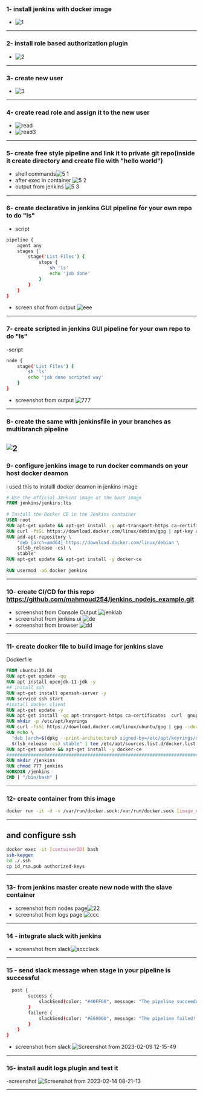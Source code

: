 ### 1- install jenkins with docker image
- ![1](https://user-images.githubusercontent.com/116673091/216728783-02df6c5d-e41a-45b6-931b-271f3776a4f4.png)
---
### 2- install role based authorization plugin
- ![2](https://user-images.githubusercontent.com/116673091/216728948-4bde8253-a4f9-4704-91c2-af65650a2be8.png)
---
### 3- create new user
- ![3](https://user-images.githubusercontent.com/116673091/216729314-44369664-7354-415d-bf15-33cbb54d5b6b.png)
---
### 4- create read role and assign it to the new user
- ![read](https://user-images.githubusercontent.com/116673091/216733590-2fdad656-85bf-4b32-abcf-acbf3f6f0b92.png)
- ![read3](https://user-images.githubusercontent.com/116673091/216733729-0b3c6139-957f-47a1-b1fd-ba4427db9d58.png)
---
### 5- create free style pipeline and link it to private git repo(inside it create directory and create file with "hello world")
- shell commands![5 1](https://user-images.githubusercontent.com/116673091/216733842-fbd8e906-aee2-473b-a774-76cb92308c28.png)
- after exec in container ![5 2](https://user-images.githubusercontent.com/116673091/216733866-ba39589b-a707-400b-9577-1677188ee89f.png)
- output from jenkins ![5 3](https://user-images.githubusercontent.com/116673091/216733896-a05af7e4-c77c-43e0-9ac4-c5f299070225.png)
---
### 6-  create declarative in jenkins GUI pipeline for your own repo to do "ls"
- script
``` bash 
pipeline {
    agent any
    stages {
        stage('List Files') {
            steps {
                sh 'ls'
                echo 'job done'
            }
        }
    }
}
```
- screen shot from output ![eee](https://user-images.githubusercontent.com/116673091/216734836-1b46b92c-d66f-401c-b330-46aa0e58be47.png)
---
### 7- create scripted in jenkins GUI pipeline for your own repo to do "ls"
-script 
```bash
node {
    stage('List Files') {
        sh 'ls'
        echo 'job done scripted way'
    }
}
```
- screenshot from output ![777](https://user-images.githubusercontent.com/116673091/216736000-879876e4-fce3-4214-bf6e-d763a66cc0ce.png)
---
### 8- create the same with jenkinsfile in your branches as multibranch pipeline
![2](https://user-images.githubusercontent.com/116673091/216739566-bf822539-268e-434e-8fe2-2bbc9d2f62cc.png)
---
### 9- configure jenkins image to run docker commands on your host docker deamon
i used this to installl docker deamon in jenkins image
``` Dockerfile
# Use the official Jenkins image as the base image 
FROM jenkins/jenkins:lts 
 
# Install the Docker CE in the Jenkins container 
USER root 
RUN apt-get update && apt-get install -y apt-transport-https ca-certificates curl gnupg-agent software-properties-common 
RUN curl -fsSL https://download.docker.com/linux/debian/gpg | apt-key add - 
RUN add-apt-repository \ 
    "deb [arch=amd64] https://download.docker.com/linux/debian \ 
    $(lsb_release -cs) \ 
    stable" 
RUN apt-get update && apt-get install -y docker-ce 
 
RUN usermod -aG docker jenkins
```
---
### 10- create CI/CD for this repo https://github.com/mahmoud254/jenkins_nodejs_example.git
- screenshot from Console Output ![jenklab](https://user-images.githubusercontent.com/116673091/217446793-408ff62c-6e34-49a8-b1ce-88f42dd88534.png)
- screenshot from jenkins ui ![de](https://user-images.githubusercontent.com/116673091/217447136-226898e0-a802-4ef5-82bf-091f9f6d7650.png)
- screenshot from browser ![dd](https://user-images.githubusercontent.com/116673091/217446950-e4f31946-bf5e-424b-a9f9-893837f10c62.png)
---
### 11- create docker file to build image for jenkins slave
Dockerfile 
```Dockerfile
FROM ubuntu:20.04
RUN apt-get update -qq
RUN apt install openjdk-11-jdk -y
## install ssh
RUN apt-get install openssh-server -y
RUN service ssh start
#install docker client
RUN apt-get update -y
RUN apt-get install -qq apt-transport-https ca-certificates  curl  gnupg lsb-release
RUN mkdir -p /etc/apt/keyrings
RUN curl -fsSL https://download.docker.com/linux/ubuntu/gpg | gpg --dearmor -o /etc/apt/keyrings/docker.gpg
RUN echo \
  "deb [arch=$(dpkg --print-architecture) signed-by=/etc/apt/keyrings/docker.gpg] https://download.docker.com/linux/ubuntu \
  $(lsb_release -cs) stable" | tee /etc/apt/sources.list.d/docker.list > /dev/null
RUN apt-get update && apt-get install -y docker-ce 
###########################################################################
RUN mkdir /jenkins
RUN chmod 777 jenkins
WORKDIR /jenkins
CMD [ "/bin/bash" ]
```
---
### 12- create container from this image 
```bash
docker run -it -d -v /var/run/docker.sock:/var/run/docker.sock [image_name_after_build]
```
---
## and configure ssh
```bash
docker exec -it [containerID] bash
ssh-keygen
cd ./.ssh
cp id_rsa.pub authorized-keys 
```
---
### 13- from jenkins master create new node with the slave container
- screenshot from nodes page![22](https://user-images.githubusercontent.com/116673091/217757750-b2500a64-a5db-4c32-8c57-224071425f39.png)
- screenshot from logs page ![ccc](https://user-images.githubusercontent.com/116673091/217757890-b1e1eddd-fa0a-4795-8b56-c7b1737e08c8.png)
---
### 14 - integrate slack with jenkins
- screenshot from slack![sccclack](https://user-images.githubusercontent.com/116673091/217783933-c4a6df2e-3065-4aff-b56f-6650aec46999.png)
---
### 15 - send slack message when stage in your pipeline is successful
```bash
  post {
        success {
            slackSend(color: "#40FF00", message: "The pipeline succeeded! Here is the URL: ${BUILD_URL}. ")
        }
        failure {
            slackSend(color: "#E60000", message: "The pipeline failed! Here is the URL: ${BUILD_URL}.")
        }
    }
}
```
- screenshot from slack ![Screenshot from 2023-02-09 12-15-49](https://user-images.githubusercontent.com/116673091/217784173-4bd855c5-8fe2-4c9f-b6e4-7721ce60b9c6.png)

---
### 16- install audit logs plugin and test it

-screenshot ![Screenshot from 2023-02-14 08-21-13](https://user-images.githubusercontent.com/116673091/218655817-e6c98ce2-c6fb-4899-b6b3-cf39cd874073.png)

---

